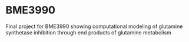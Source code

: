 # BME3990
Final project for BME3990 showing computational modeling of glutamine synthetase inhibition through end products of glutamine metabolism
